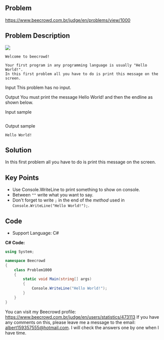 ## Problem

https://www.beecrowd.com.br/judge/en/problems/view/1000

## Problem Description

![](https://resources.beecrowd.com.br/gallery/images/problems/UOJ_1000.png)
```
Welcome to beecrowd!

Your first program in any programming language is usually "Hello World!".
In this first problem all you have to do is print this message on the screen.
```

Input
This problem has no input.

Output
You must print the message Hello World! and then the endline as shown below.

Input sample
```

```

Output sample
```
Hello World!
```


## Solution

In this first problem all you have to do is print this message on the screen.

## Key Points

- Use Console.WriteLine to print something to show on console.
- Between `""` write what you want to say.
- Don't forget to write `;` in the end of the _method_ used in `Console.WriteLine("Hello World!");`.

## Code

- Support Language: C#

**C# Code:**

```csharp
using System;

namespace Beecrowd
{
    class Problem1000
    {
        static void Main(string[] args)
        {
            Console.WriteLine("Hello World!");
        }
    }
}
```
You can visit my Beecrowd profile: https://www.beecrowd.com.br/judge/en/users/statistics/473113
If you have any comments on this, please leave me a message to the email: albert159357555@hotmail.com. 
I will check the answers one by one when I have time.
